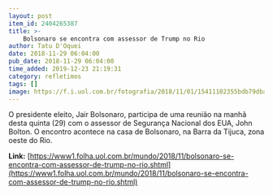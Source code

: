 ```yaml
---
layout: post
item_id: 2404265387
title: >-
    Bolsonaro se encontra com assessor de Trump no Rio
author: Tatu D'Oquei
date: 2018-11-29 06:04:00
pub_date: 2018-11-29 06:04:00
time_added: 2019-12-23 21:19:31
category: refletimos
tags: []
image: https://f.i.uol.com.br/fotografia/2018/11/01/15411102355bdb79dba220c_1541110235_3x2_rt.jpg
---
```


O presidente eleito, Jair Bolsonaro, participa de uma reunião na manhã desta quinta (29) com o assessor de Segurança Nacional dos EUA, John Bolton. O encontro acontece na casa de Bolsonaro, na Barra da Tijuca, zona oeste do Rio.

**Link:** [https://www1.folha.uol.com.br/mundo/2018/11/bolsonaro-se-encontra-com-assessor-de-trump-no-rio.shtml](https://www1.folha.uol.com.br/mundo/2018/11/bolsonaro-se-encontra-com-assessor-de-trump-no-rio.shtml)

